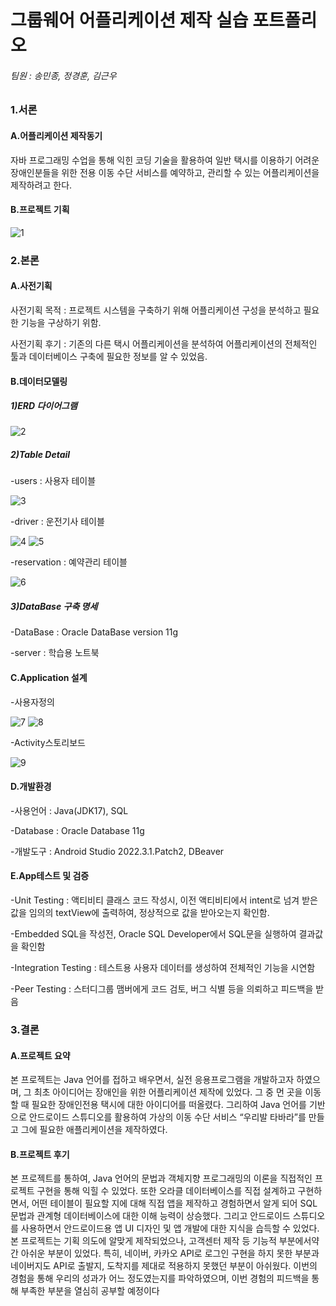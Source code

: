 # 그룹웨어 어플리케이션 제작 실습 포트폴리오

###### 팀원 : 송민종, 정경훈, 김근우

### 1.서론
#### A.어플리케이션 제작동기
자바 프로그래밍 수업을 통해 익힌 코딩 기술을 활용하여 일반 택시를 이용하기 어려운 장애인분들을 위한 전용 이동 수단 서비스를 예약하고, 관리할 수 있는 어플리케이션을 제작하려고 한다.

#### B.프로젝트 기획
![1](images/1.PNG)


### 2.본론
#### A.사전기획
사전기획 목적 : 프로젝트 시스템을 구축하기 위해 어플리케이션 구성을 분석하고 필요한 기능을 구상하기 위함.

사전기획 후기 : 기존의 다른 택시 어플리케이션을 분석하여 어플리케이션의 전체적인 툴과 데이터베이스 구축에 필요한 정보를 알 수 있었음.

#### B.데이터모델링
##### 1)ERD 다이어그램
![2](images/2.PNG)

##### 2)Table Detail
-users : 사용자 테이블

![3](images/3.PNG)

-driver : 운전기사 테이블

![4](images/4.PNG)
![5](images/5.PNG)

-reservation : 예약관리 테이블

![6](images/6.PNG)

##### 3)DataBase 구축 명세
-DataBase : Oracle DataBase version 11g

-server : 학습용 노트북

#### C.Application 설계
-사용자정의

![7](images/7.PNG)
![8](images/8.PNG)

-Activity스토리보드

![9](images/9.PNG)

#### D.개발환경
-사용언어 : Java(JDK17), SQL

-Database : Oracle Database 11g

-개발도구 : Android Studio 2022.3.1.Patch2, DBeaver

#### E.App테스트 및 검증
-Unit Testing :  액티비티 클래스 코드 작성시, 이전 액티비티에서 intent로 넘겨 받은 값을 임의의 textView에 출력하여, 정상적으로 값을 받아오는지 확인함. 

-Embedded SQL을 작성전, Oracle SQL Developer에서 SQL문을 실행하여 결과값을 확인함

-Integration Testing :  테스트용 사용자 데이터를 생성하여 전체적인 기능을 시연함

-Peer Testing :  스터디그룹 맴버에게 코드 검토, 버그 식별 등을 의뢰하고 피드백을 받음

### 3.결론
#### A.프로젝트 요약
본 프로젝트는 Java 언어를 접하고 배우면서, 실전 응용프로그램을 개발하고자 하였으며, 그 최초 아이디어는 장애인을 위한 어플리케이션 제작에 있었다. 그 중 먼 곳을 이동할 때 필요한 장애인전용 택시에 대한 아이디어를 떠올렸다. 그리하여 Java 언어를 기반으로 안드로이드 스튜디오를 활용하여 가상의 이동 수단 서비스 “우리발 타바라”를 만들고 그에 필요한 애플리케이션을 제작하였다.

#### B.프로젝트 후기
본 프로젝트를 통하여, Java 언어의 문법과 객체지향 프로그래밍의 이론을 직접적인 프로젝트 구현을 통해 익힐 수 있었다. 또한 오라클 데이터베이스를 직접 설계하고 구현하면서, 어떤 테이블이 필요할 지에 대해 직접 앱을 제작하고 경험하면서 알게 되어 SQL 문법과 관계형 데이터베이스에 대한 이해 능력이 상승했다. 그리고 안드로이드 스튜디오를 사용하면서 안드로이드용 앱 UI 디자인 및 앱 개발에 대한 지식을 습득할 수 있었다.본 프로젝트는 기획 의도에 알맞게 제작되었으나, 고객센터 제작 등 기능적 부분에서약간 아쉬운 부분이 있었다. 특히, 네이버, 카카오 API로 로그인 구현을 하지 못한 부분과 네이버지도 API로 출발지, 도착지를 제대로 적용하지 못했던 부분이 아쉬웠다. 이번의 경험을 통해 우리의 성과가 어느 정도였는지를 파악하였으며, 이번 경험의 피드백을 통해 부족한 부분을 열심히 공부할 예정이다
